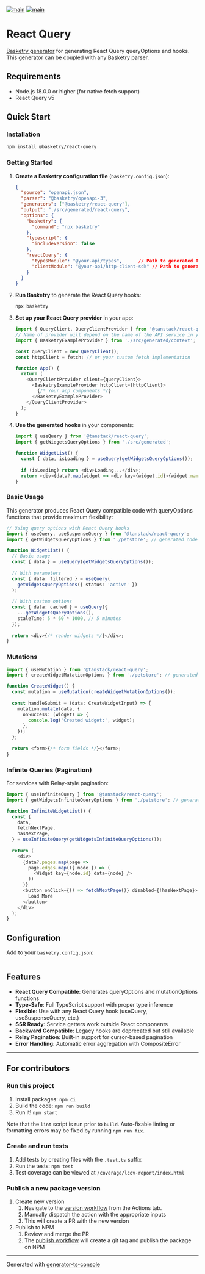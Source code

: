 [![main](https://github.com/basketry/react-query/workflows/build/badge.svg?branch=main&event=push)](https://github.com/basketry/react-query/actions?query=workflow%3Abuild+branch%3Amain+event%3Apush)
[![main](https://img.shields.io/npm/v/@basketry/react-query)](https://www.npmjs.com/package/@basketry/react-query)

# React Query

[Basketry generator](https://basketry.io) for generating React Query queryOptions and hooks. This generator can be coupled with any Basketry parser.

## Requirements

- Node.js 18.0.0 or higher (for native fetch support)
- React Query v5

## Quick Start

### Installation

```bash
npm install @basketry/react-query
```

### Getting Started

1. **Create a Basketry configuration file** (`basketry.config.json`):

    ```json
    {
      "source": "openapi.json",
      "parser": "@basketry/openapi-3",
      "generators": ["@basketry/react-query"],
      "output": "./src/generated/react-query",
      "options": {
        "basketry": {
          "command": "npx basketry"
        },
        "typescript": {
          "includeVersion": false
        },
        "reactQuery": {
          "typesModule": "@your-api/types",      // Path to generated TypeScript types
          "clientModule": "@your-api/http-client-sdk" // Path to generated HTTP client
        }
      }
    }
    ```

2. **Run Basketry** to generate the React Query hooks:

   ```bash
   npx basketry
   ```

3. **Set up your React Query provider** in your app:

   ```typescript
   import { QueryClient, QueryClientProvider } from '@tanstack/react-query';
   // Name of provider will depend on the name of the API service in your OpenAPI spec.
   import { BasketryExampleProvider } from './src/generated/context';

   const queryClient = new QueryClient();
   const httpClient = fetch; // or your custom fetch implementation

   function App() {
     return (
       <QueryClientProvider client={queryClient}>
         <BasketryExampleProvider httpClient={httpClient}>
           {/* Your app components */}
         </BasketryExampleProvider>
       </QueryClientProvider>
     );
   }
   ```

4. **Use the generated hooks** in your components:

   ```typescript
   import { useQuery } from '@tanstack/react-query';
   import { getWidgetsQueryOptions } from './src/generated';

   function WidgetList() {
     const { data, isLoading } = useQuery(getWidgetsQueryOptions());
     
     if (isLoading) return <div>Loading...</div>;
     return <div>{data?.map(widget => <div key={widget.id}>{widget.name}</div>)}</div>;
   }
   ```

### Basic Usage

This generator produces React Query compatible code with queryOptions functions that provide maximum flexibility:

```typescript
// Using query options with React Query hooks
import { useQuery, useSuspenseQuery } from '@tanstack/react-query';
import { getWidgetsQueryOptions } from './petstore'; // generated code

function WidgetList() {
  // Basic usage
  const { data } = useQuery(getWidgetsQueryOptions());
  
  // With parameters
  const { data: filtered } = useQuery(
    getWidgetsQueryOptions({ status: 'active' })
  );
  
  // With custom options
  const { data: cached } = useQuery({
    ...getWidgetsQueryOptions(),
    staleTime: 5 * 60 * 1000, // 5 minutes
  });
  
  return <div>{/* render widgets */}</div>;
}
```

### Mutations

```typescript
import { useMutation } from '@tanstack/react-query';
import { createWidgetMutationOptions } from './petstore'; // generated code

function CreateWidget() {
  const mutation = useMutation(createWidgetMutationOptions());
  
  const handleSubmit = (data: CreateWidgetInput) => {
    mutation.mutate(data, {
      onSuccess: (widget) => {
        console.log('Created widget:', widget);
      },
    });
  };
  
  return <form>{/* form fields */}</form>;
}
```

### Infinite Queries (Pagination)

For services with Relay-style pagination:

```typescript
import { useInfiniteQuery } from '@tanstack/react-query';
import { getWidgetsInfiniteQueryOptions } from './petstore'; // generated code

function InfiniteWidgetList() {
  const {
    data,
    fetchNextPage,
    hasNextPage,
  } = useInfiniteQuery(getWidgetsInfiniteQueryOptions());
  
  return (
    <div>
      {data?.pages.map(page => 
        page.edges.map(({ node }) => (
          <Widget key={node.id} data={node} />
        ))
      )}
      <button onClick={() => fetchNextPage()} disabled={!hasNextPage}>
        Load More
      </button>
    </div>
  );
}
```

## Configuration

Add to your `basketry.config.json`:

```json
```

## Features

- **React Query Compatible**: Generates queryOptions and mutationOptions functions
- **Type-Safe**: Full TypeScript support with proper type inference
- **Flexible**: Use with any React Query hook (useQuery, useSuspenseQuery, etc.)
- **SSR Ready**: Service getters work outside React components
- **Backward Compatible**: Legacy hooks are deprecated but still available
- **Relay Pagination**: Built-in support for cursor-based pagination
- **Error Handling**: Automatic error aggregation with CompositeError

---

## For contributors

### Run this project

1. Install packages: `npm ci`
1. Build the code: `npm run build`
1. Run it! `npm start`

Note that the `lint` script is run prior to `build`. Auto-fixable linting or formatting errors may be fixed by running `npm run fix`.

### Create and run tests

1. Add tests by creating files with the `.test.ts` suffix
1. Run the tests: `npm test`
1. Test coverage can be viewed at `/coverage/lcov-report/index.html`

### Publish a new package version

1. Create new version
   1. Navigate to the [version workflow](https://github.com/basketry/react-query/actions/workflows/version.yml) from the Actions tab.
   1. Manually dispatch the action with the appropriate inputs
   1. This will create a PR with the new version
1. Publish to NPM
   1. Review and merge the PR
   1. The [publish workflow](https://github.com/basketry/react-query/actions/workflows/publish.yml) will create a git tag and publish the package on NPM

---

Generated with [generator-ts-console](https://www.npmjs.com/package/generator-ts-console)
